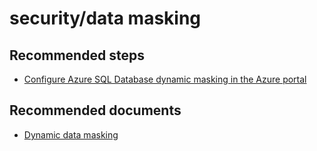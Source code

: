 <properties
	pageTitle="security/data masking"
	description="security/data masking"
	service="microsoft.sql"
	resource="servers"
	authors="emlisa"
	displayOrder=""
	selfHelpType="generic"
	supportTopicIds="32574328"
	productPesIds="13491"
	cloudEnvironments="public"
/>

# security/data masking

## **Recommended steps**

* [Configure Azure SQL Database dynamic masking in the Azure portal](https://docs.microsoft.com/azure/sql-database/sql-database-dynamic-data-masking-get-started-portal/)

## **Recommended documents**

* [Dynamic data masking](https://docs.microsoft.com/azure/sql-database/sql-database-dynamic-data-masking-get-started/)